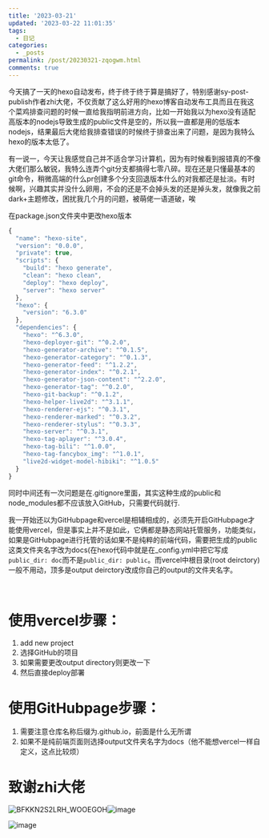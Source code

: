 ```yaml
---
title: '2023-03-21'
updated: '2023-03-22 11:01:35'
tags:
  - 日记
categories:
  - _posts
permalink: /post/20230321-zqogwm.html
comments: true
---
```


今天搞了一天的hexo自动发布，终于终于终于算是搞好了，特别感谢sy-post-publish作者zhi大佬，不仅贡献了这么好用的hexo博客自动发布工具而且在我这个菜鸡排查问题的时候一直给我指明前进方向，比如一开始我以为hexo没有适配高版本的nodejs导致生成的public文件是空的，所以我一直都是用的低版本nodejs，结果最后大佬给我排查错误的时候终于排查出来了问题，是因为我特么hexo的版本太低了。

有一说一，今天让我感觉自己并不适合学习计算机，因为有时候看到报错真的不像大佬们那么敏锐，我特么连弄个git分支都搞得七零八碎。现在还是只懂最基本的git命令，稍微高端的什么pr创建多个分支回退版本什么的对我都还是扯淡。有时候啊，兴趣其实并没什么卵用，不会的还是不会掉头发的还是掉头发，就像我之前dark+主题修改，困扰我几个月的问题，被萌佬一语道破，唉

在package.json文件夹中更改hexo版本

```js
{
  "name": "hexo-site",
  "version": "0.0.0",
  "private": true,
  "scripts": {
    "build": "hexo generate",
    "clean": "hexo clean",
    "deploy": "hexo deploy",
    "server": "hexo server"
  },
  "hexo": {
    "version": "6.3.0"
  },
  "dependencies": {
    "hexo": "^6.3.0",
    "hexo-deployer-git": "^0.2.0",
    "hexo-generator-archive": "^0.1.5",
    "hexo-generator-category": "^0.1.3",
    "hexo-generator-feed": "^1.2.2",
    "hexo-generator-index": "^0.2.1",
    "hexo-generator-json-content": "^2.2.0",
    "hexo-generator-tag": "^0.2.0",
    "hexo-git-backup": "^0.1.2",
    "hexo-helper-live2d": "^3.1.1",
    "hexo-renderer-ejs": "^0.3.1",
    "hexo-renderer-marked": "^0.3.2",
    "hexo-renderer-stylus": "^0.3.3",
    "hexo-server": "^0.3.1",
    "hexo-tag-aplayer": "^3.0.4",
    "hexo-tag-bili": "^1.0.0",
    "hexo-tag-fancybox_img": "^1.0.1",
    "live2d-widget-model-hibiki": "^1.0.5"
  }
}

```

同时中间还有一次问题是在.gitignore里面，其实这种生成的public和node_modules都不应该放入GitHub，只需要代码就行.

我一开始还以为GitHubpage和vercel是相辅相成的，必须先开启GitHubpage才能使用vercel，但是事实上并不是如此，它俩都是静态网站托管服务，功能类似，如果是GitHubpage进行托管的话如果不是纯粹的前端代码，需要把生成的public这类文件夹名字改为docs(在hexo代码中就是在_config.yml中把它写成`public_dir: doc`​而不是`public_dir: public`​。而vercel中根目录(root deirctory)一般不用动，顶多是output deirctory改成你自己的output的文件夹名字。

‍

# 使用vercel步骤：

1. add new project
2. 选择GitHub的项目
3. 如果需要更改output directory则更改一下
4. 然后直接deploy部署

# 使用GitHubpage步骤：

1. 需要注意仓库名称后缀为.github.io，前面是什么无所谓
2. 如果不是纯前端页面则选择output文件夹名字为docs（他不能想vercel一样自定义，这点比较烦）

# 致谢zhi大佬

​![BFKKN2S2LRH_WOOEGOH](assets/BFKKN2S2LRH_WOOEGOH-20230321222541-0ofwog2.png)​![image](assets/image-20230321222618-7j93042.png)​​

​![image](assets/image-20230321222652-v1v6gbh.png)​
